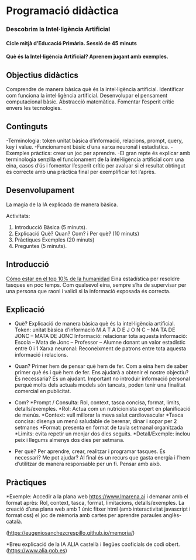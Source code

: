  # Programació didàctica
### Descobrim la Intel·ligència Artificial
#### Cicle mitjà d’Educació Primària. Sessió de 45 minuts
#### Què és la Intel·ligència Artificial? Aprenem jugant amb exemples.

## Objectius didàctics
Comprendre de manera bàsica què és la intel·ligència artificial. 
Identificar com funciona la intel·ligència artificial. 
Desenvolupar el pensament computacional bàsic. Abstracció matemàtica.
Fomentar l’esperit crític envers les tecnologies.

## Continguts
-Terminologia: token unitat bàsica d’informació, relacions, prompt, query, key i value.
-Funcionament bàsic d’una xarxa neuronal i estadística.
-Exemples pràctics: crear un joc per aprendre.
-El gran repte és explicar amb terminologia senzilla el funcionament de la intel·ligència artificial com una eina, casos d’ús i fomentar l’esperit crític per avaluar si el resultat obtingut és correcte amb una pràctica final per exemplificar tot l’après.

## Desenvolupament
La magia de la IA explicada de manera bàsica.

Activitats: 
1. Introducció Bàsica (5 minuts).
2. Explicació Què? Quan? Com? i Per què? (10 minuts)
3. Pràctiques Exemples (20 minuts)
4. Preguntes (5 minuts).

## Introducció
[Cómo estar en el top 10% de la humanidad](https://www.youtube.com/watch?v=IIcxn1rTiMw)
Eina estadística per resoldre tasques en poc temps. Com qualsevol eina, sempre s’ha de supervisar per una persona que raoni i validi si la informació exposada és correcta.

## Explicació
- Què?
Explicació de manera bàsica què és la intel·ligència artificial. 
Token: unitat bàsica d’informació M A T A D E J O N C – MA TA DE JONC – MATA DE JONC
Informació: relacionar tota aquesta informació: Escola – Mata de Jonc – Professor – Alumne donant un valor estadístic entre 0 i 1
Xarxa neuronal: Reconeixment de patrons entre tota aquesta informació i relacions. 

- Quan?
Primer hem de pensar què hem de fer. Com a eina hem de saber primer què és i què hem de fer. Ens ajudarà a obtenir el nostre objectiu? És necessaria? Es un ajudant. Important no introduir informació personal perquè molts dels actuals models són tancats, poden tenir una finalitat comercial en publicitat.

- Com?
*Prompt / Consulta: Rol, context, tasca concisa, format, limits, detalls/exemples.
*Rol: Actua com un nutricionista expert en planificació de menús.
*Context: vull millorar la meva salut cardiovascular
*Tasca concisa: disenya un menú saludable de berenar, dinar i sopar per 2 setmanes
*Format: presenta en format de taula setmanal organitzada
*Limits: evita repetir un menjar dos dies seguits.
*Detall/Exemple: inclou peix i llegums almenys dos dies per setmana.


- Per què? 
Per aprendre, crear, realitzar i programar tasques. És necessari? Me pot ajudar? Al final és un recurs que gasta energía i l’hem d’utilitzar de manera responsable per un fi. Pensar amb això. 

## Pràctiques
*Exemple: Accedir a la plana web https://www.lmarena.ai i demanar amb el format après: 
Rol, context, tasca, format, limitacions, detalls/exemples.
La creació d’una plana web amb 1 únic fitxer html (amb interactivitat javascript i format css) el joc de mèmoria amb cartes per aprendre paraules anglès-català.

(https://eugeniosanchezcrespillo.github.io/memoria/)

*Breu explicació de la IA ALIA castellà i llegües cooficials de codi obert. 
(https://www.alia.gob.es)
